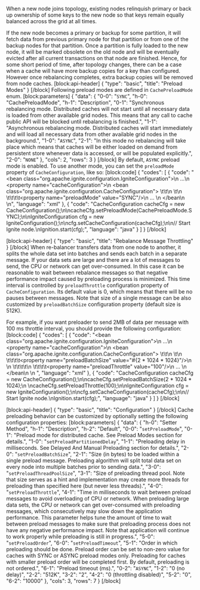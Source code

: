 When a new node joins topology, existing nodes relinquish primary or back up ownership of some keys to the new node so that keys remain equally balanced across the grid at all times.

If the new node becomes a primary or backup for some partition, it will fetch data from previous primary node for that partition or from one of the backup nodes for that partition. Once a partition is fully loaded to the new node, it will be marked obsolete on the old node and will be eventually evicted after all current transactions on that node are finished. Hence, for some short period of time, after topology changes, there can be a case when a cache will have more backup copies for a key than configured. However once rebalancing completes, extra backup copies will be removed from node caches.
[block:api-header]
{
  "type": "basic",
  "title": "Preload Modes"
}
[/block]
Following preload modes are defined in `CachePreloadMode` enum.
[block:parameters]
{
  "data": {
    "0-0": "`SYNC`",
    "h-0": "CachePreloadMode",
    "h-1": "Description",
    "0-1": "Synchronous rebalancing mode. Distributed caches will not start until all necessary data is loaded from other available grid nodes. This means that any call to cache public API will be blocked until rebalancing is finished.",
    "1-1": "Asynchronous rebalancing mode. Distributed caches will start immediately and will load all necessary data from other available grid nodes in the background.",
    "1-0": "`ASYNC`",
    "2-1": "In this mode no rebalancing will take place which means that caches will be either loaded on demand from persistent store whenever data is accessed, or will be populated explicitly.",
    "2-0": "`NONE`"
  },
  "cols": 2,
  "rows": 3
}
[/block]
By default, `ASYNC` preload mode is enabled. To use another mode, you can set the `preloadMode` property of `CacheConfiguration`, like so:
[block:code]
{
  "codes": [
    {
      "code": "<bean class=\"org.apache.ignite.configuration.IgniteConfiguration\">\n    ...\n    <property name=\"cacheConfiguration\">\n        <bean class=\"org.apache.ignite.configuration.CacheConfiguration\">          \t\t\n          \t<!-- Set synchronous preloading. -->\n    \t\t\t\t<property name=\"preloadMode\" value=\"SYNC\"/>\n            ... \n        </bean\n    </property>\n</bean>",
      "language": "xml"
    },
    {
      "code": "CacheConfiguration cacheCfg = new CacheConfiguration();\n\ncacheCfg.setPreloadMode(CachePreloadMode.SYNC);\n\nIgniteConfiguration cfg = new IgniteConfiguration();\n\ncfg.setCacheConfiguration(cacheCfg);\n\n// Start Ignite node.\nIgnition.start(cfg);",
      "language": "java"
    }
  ]
}
[/block]

[block:api-header]
{
  "type": "basic",
  "title": "Rebalance Message Throttling"
}
[/block]
When re-balancer transfers data from one node to another, it splits the whole data set into batches and sends each batch in a separate message. If your data sets are large and there are a lot of messages to send, the CPU or network can get over-consumed. In this case it can be reasonable to wait between rebalance messages so that negative performance impact caused by preloading process is minimized. This time interval is controlled by `preloadThrottle` configuration property of  `CacheConfiguration`. Its default value is 0, which means that there will be no pauses between messages. Note that size of a single message can be also customized by `preloadBatchSize` configuration property (default size is 512K).

For example, if you want preloader to send 2MB of data per message with 100 ms throttle interval, you should provide the following configuration: 
[block:code]
{
  "codes": [
    {
      "code": "<bean class=\"org.apache.ignite.configuration.IgniteConfiguration\">\n    ...\n    <property name=\"cacheConfiguration\">\n        <bean class=\"org.apache.ignite.configuration.CacheConfiguration\">          \t\t\n          \t<!-- Set batch size. -->\n    \t\t\t\t<property name=\"preloadBatchSize\" value=\"#{2 * 1024 * 1024}\"/>\n \n    \t\t\t\t<!-- Set throttle interval. -->\n    \t\t\t\t<property name=\"preloadThrottle\" value=\"100\"/>\n            ... \n        </bean\n    </property>\n</bean> ",
      "language": "xml"
    },
    {
      "code": "CacheConfiguration cacheCfg = new CacheConfiguration();\n\ncacheCfg.setPreloadBatchSize(2 * 1024 * 1024);\n            \ncacheCfg.setPreloadThrottle(100);\n\nIgniteConfiguration cfg = new IgniteConfiguration();\n\ncfg.setCacheConfiguration(cacheCfg);\n\n// Start Ignite node.\nIgnition.start(cfg);",
      "language": "java"
    }
  ]
}
[/block]

[block:api-header]
{
  "type": "basic",
  "title": "Configuration"
}
[/block]
Cache preloading behavior can be customized by optionally setting the following configuration properties:
[block:parameters]
{
  "data": {
    "h-0": "Setter Method",
    "h-1": "Description",
    "h-2": "Default",
    "0-0": "`setPreloadMode`",
    "0-1": "Preload mode for distributed cache. See Preload Modes section for details.",
    "1-0": "`setPreloadPartitionedDelay`",
    "1-1": "Preloading delay in milliseconds. See Delayed And Manual Preloading section for details.",
    "2-0": "`setPreloadBatchSize`",
    "2-1": "Size (in bytes) to be loaded within a single preload message. Preloading algorithm will split total data set on every node into multiple batches prior to sending data.",
    "3-0": "`setPreloadThreadPoolSize`",
    "3-1": "Size of preloading thread pool. Note that size serves as a hint and implementation may create more threads for preloading than specified here (but never less threads).",
    "4-0": "`setPreloadThrottle`",
    "4-1": "Time in milliseconds to wait between preload messages to avoid overloading of CPU or network. When preloading large data sets, the CPU or network can get over-consumed with preloading messages, which consecutively may slow down the application performance. This parameter helps tune the amount of time to wait between preload messages to make sure that preloading process does not have any negative performance impact. Note that application will continue to work properly while preloading is still in progress.",
    "5-0": "`setPreloadOrder`",
    "6-0": "`setPreloadTimeout`",
    "5-1": "Order in which preloading should be done. Preload order can be set to non-zero value for caches with SYNC or ASYNC preload modes only. Preloading for caches with smaller preload order will be completed first. By default, preloading is not ordered.",
    "6-1": "Preload timeout (ms).",
    "0-2": "`ASYNC`",
    "1-2": "0 (no delay)",
    "2-2": "512K",
    "3-2": "2",
    "4-2": "0 (throttling disabled)",
    "5-2": "0",
    "6-2": "10000"
  },
  "cols": 3,
  "rows": 7
}
[/block]